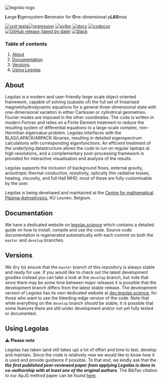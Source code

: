 
![legolas-logo](docs/assets/images/logo_legolas_640x237.png)

**L**arge **E**igensystem **G**enerator for **O**ne-dimensional p**LAS**mas

[![unit tests](https://github.com/n-claes/legolas/actions/workflows/unit.yml/badge.svg?branch=master)](https://github.com/n-claes/legolas/actions/workflows/unit.yml)[![regression](https://github.com/n-claes/legolas/actions/workflows/regression.yml/badge.svg?branch=master)](https://github.com/n-claes/legolas/actions/workflows/regression.yml) [![pylbo](https://github.com/n-claes/legolas/actions/workflows/pylbo.yml/badge.svg?branch=master)](https://github.com/n-claes/legolas/actions/workflows/pylbo.yml) [![docs](https://github.com/n-claes/legolas/actions/workflows/docs_stable.yml/badge.svg?branch=master)](https://github.com/n-claes/legolas/actions/workflows/docs_stable.yml) [![codecov](https://codecov.io/gh/n-claes/legolas/branch/master/graph/badge.svg?token=OVLYGOADS7)](https://codecov.io/gh/n-claes/legolas) [![GitHub release (latest by date)](https://img.shields.io/github/v/release/n-claes/legolas?color=blue&label=release&style=flat)](https://github.com/n-claes/legolas/releases) [![Slack](https://img.shields.io/static/v1?label=Slack&message=join%20us&style=flat&logo=Slack&logoColor=white&color=orange)](https://join.slack.com/t/the-legolas-code/shared_invite/zt-tsb5yaht-LtLWHzVu8Zux~Yt3PBx32Q)

### Table of contents
1. [About](#about)
2. [Documentation](#documentation)
3. [Versions](#versions)
4. [Using Legolas](#using-legolas)

## About
Legolas is a modern and user-friendly large-scale object oriented framework, capable of solving (subsets of) the full set of linearised magnetohydrodynamic equations for a general three-dimensional state with one-dimensional variation in either Cartesian or cylindrical geometries. Fourier modes are imposed in the other coordinates. The code is written in modern Fortran and relies on a Finite Element treatment to reduce the resulting system of differential equations to a large-scale complex, non-Hermitian eigenvalue problem. Legolas interfaces with the BLAS/LAPACK/ARPACK libraries, resulting in detailed eigenspectrum calculations with corresponding eigenfunctions. An efficient treatment of the underlying datastructure allows the code to run on regular laptops at high resolutions, and a complementary post-processing framework is provided for interactive visualisation and analysis of the results.

Legolas supports the inclusion of background flows, external gravity, anisotropic thermal conduction, resistivity, optically thin radiative losses, heating, viscosity, and full Hall MHD; most of these are fully customisable by the user.

Legolas is being developed and maintained at the [Centre for mathematical Plasma-Astrophysics](https://wis.kuleuven.be/CmPA), KU Leuven, Belgium.


## Documentation
We have a dedicated website on [legolas.science](https://legolas.science) which contains a detailed guide on how to install, compile and use the code. Source code documentation is regenerated automatically with each commit on both the `master` and `develop` branches.

## Versions
We (try to) ensure that the `master` branch of this repository is always stable and ready for use.
If you would like to check out the latest development goodies instead you can take a look at the `develop` branch, but note that since there may be some time between major releases it is possible that the development branch differs from the latest stable release. The development version of Legolas has its own dedicated website at [dev.legolas.science](https://dev.legolas.science), for those who want to use the bleeding-edge version of the code.
Note that while everything on the `develop` branch _should_ be stable, it is possible that some features there are still under development and/or not yet fully tested or documented.

## Using Legolas
:warning: **Please note**

Legolas has taken (and still takes up) a lot of effort and time to test, develop and maintain.
Since the code is relatively new we would like to know how it is used and provide guidance if possible.
To that end, we kindly ask that the _**the first published peer-reviewed paper from applying Legolas is done in co-authorship with at least one of the original authors**_. The BibTex citation to our ApJS method paper can be found [here](https://ui.adsabs.harvard.edu/abs/2020arXiv201014148C/exportcitation).
